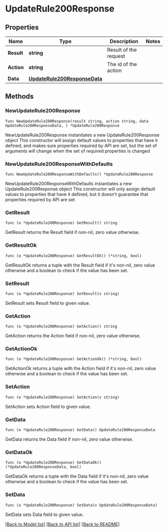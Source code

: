 # UpdateRule200Response

## Properties

Name | Type | Description | Notes
------------ | ------------- | ------------- | -------------
**Result** | **string** | Result of the request | 
**Action** | **string** | The id of the action | 
**Data** | [**UpdateRule200ResponseData**](UpdateRule200ResponseData.md) |  | 

## Methods

### NewUpdateRule200Response

`func NewUpdateRule200Response(result string, action string, data UpdateRule200ResponseData, ) *UpdateRule200Response`

NewUpdateRule200Response instantiates a new UpdateRule200Response object
This constructor will assign default values to properties that have it defined,
and makes sure properties required by API are set, but the set of arguments
will change when the set of required properties is changed

### NewUpdateRule200ResponseWithDefaults

`func NewUpdateRule200ResponseWithDefaults() *UpdateRule200Response`

NewUpdateRule200ResponseWithDefaults instantiates a new UpdateRule200Response object
This constructor will only assign default values to properties that have it defined,
but it doesn't guarantee that properties required by API are set

### GetResult

`func (o *UpdateRule200Response) GetResult() string`

GetResult returns the Result field if non-nil, zero value otherwise.

### GetResultOk

`func (o *UpdateRule200Response) GetResultOk() (*string, bool)`

GetResultOk returns a tuple with the Result field if it's non-nil, zero value otherwise
and a boolean to check if the value has been set.

### SetResult

`func (o *UpdateRule200Response) SetResult(v string)`

SetResult sets Result field to given value.


### GetAction

`func (o *UpdateRule200Response) GetAction() string`

GetAction returns the Action field if non-nil, zero value otherwise.

### GetActionOk

`func (o *UpdateRule200Response) GetActionOk() (*string, bool)`

GetActionOk returns a tuple with the Action field if it's non-nil, zero value otherwise
and a boolean to check if the value has been set.

### SetAction

`func (o *UpdateRule200Response) SetAction(v string)`

SetAction sets Action field to given value.


### GetData

`func (o *UpdateRule200Response) GetData() UpdateRule200ResponseData`

GetData returns the Data field if non-nil, zero value otherwise.

### GetDataOk

`func (o *UpdateRule200Response) GetDataOk() (*UpdateRule200ResponseData, bool)`

GetDataOk returns a tuple with the Data field if it's non-nil, zero value otherwise
and a boolean to check if the value has been set.

### SetData

`func (o *UpdateRule200Response) SetData(v UpdateRule200ResponseData)`

SetData sets Data field to given value.



[[Back to Model list]](../README.md#documentation-for-models) [[Back to API list]](../README.md#documentation-for-api-endpoints) [[Back to README]](../README.md)


